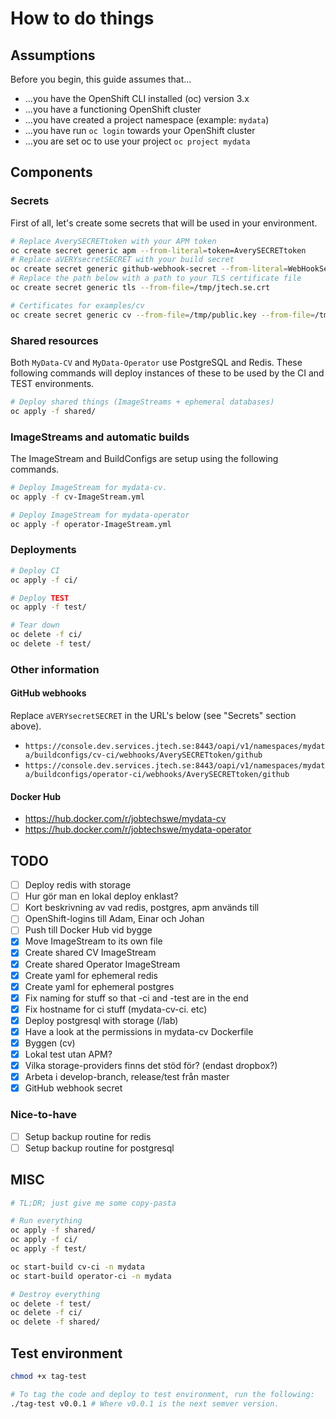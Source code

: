 # How to do things

## Assumptions

Before you begin, this guide assumes that...

- ...you have the OpenShift CLI installed (oc) version 3.x
- ...you have a functioning OpenShift cluster
- ...you have created a project namespace (example: `mydata`)
- ...you have run `oc login` towards your OpenShift cluster
- ...you are set oc to use your project `oc project mydata`

## Components

### Secrets

First of all, let's create some secrets that will be used in your environment.

```bash
# Replace AverySECRETtoken with your APM token
oc create secret generic apm --from-literal=token=AverySECRETtoken
# Replace aVERYsecretSECRET with your build secret
oc create secret generic github-webhook-secret --from-literal=WebHookSecretKey=aVERYsecretSECRET
# Replace the path below with a path to your TLS certificate file
oc create secret generic tls --from-file=/tmp/jtech.se.crt

# Certificates for examples/cv
oc create secret generic cv --from-file=/tmp/public.key --from-file=/tmp/private.key
```

### Shared resources

Both `MyData-CV` and `MyData-Operator` use PostgreSQL and Redis. These following commands will deploy instances of these to be used by the CI and TEST environments.

```bash
# Deploy shared things (ImageStreams + ephemeral databases)
oc apply -f shared/
```

### ImageStreams and automatic builds

The ImageStream and BuildConfigs are setup using the following commands.

```bash
# Deploy ImageStream for mydata-cv.
oc apply -f cv-ImageStream.yml

# Deploy ImageStream for mydata-operator
oc apply -f operator-ImageStream.yml
```

### Deployments

```bash
# Deploy CI
oc apply -f ci/

# Deploy TEST
oc apply -f test/

# Tear down
oc delete -f ci/
oc delete -f test/
```

### Other information

#### GitHub webhooks

Replace `aVERYsecretSECRET` in the URL's below (see "Secrets" section above).

- `https://console.dev.services.jtech.se:8443/oapi/v1/namespaces/mydata/buildconfigs/cv-ci/webhooks/AverySECRETtoken/github`
- `https://console.dev.services.jtech.se:8443/oapi/v1/namespaces/mydata/buildconfigs/operator-ci/webhooks/AverySECRETtoken/github`

#### Docker Hub

- https://hub.docker.com/r/jobtechswe/mydata-cv
- https://hub.docker.com/r/jobtechswe/mydata-operator

## TODO

- [ ] Deploy redis with storage
- [ ] Hur gör man en lokal deploy enklast?
- [ ] Kort beskrivning av vad redis, postgres, apm används till
- [ ] OpenShift-logins till Adam, Einar och Johan
- [ ] Push till Docker Hub vid bygge
- [x] Move ImageStream to its own file
- [x] Create shared CV ImageStream
- [x] Create shared Operator ImageStream
- [x] Create yaml for ephemeral redis
- [x] Create yaml for ephemeral postgres
- [x] Fix naming for stuff so that -ci and -test are in the end
- [x] Fix hostname for ci stuff (mydata-cv-ci. etc)
- [x] Deploy postgresql with storage (/lab)
- [x] Have a look at the permissions in mydata-cv Dockerfile
- [x] Byggen (cv)
- [x] Lokal test utan APM?
- [x] Vilka storage-providers finns det stöd för? (endast dropbox?)
- [x] Arbeta i develop-branch, release/test från master
- [x] GitHub webhook secret

### Nice-to-have

- [ ] Setup backup routine for redis
- [ ] Setup backup routine for postgresql

## MISC

```bash
# TL;DR; just give me some copy-pasta

# Run everything
oc apply -f shared/
oc apply -f ci/
oc apply -f test/

oc start-build cv-ci -n mydata
oc start-build operator-ci -n mydata

# Destroy everything
oc delete -f test/
oc delete -f ci/
oc delete -f shared/
```

## Test environment

```bash
chmod +x tag-test

# To tag the code and deploy to test environment, run the following:
./tag-test v0.0.1 # Where v0.0.1 is the next semver version.
```
